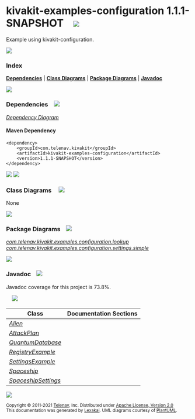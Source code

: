 [//]: # (start-user-text)



[//]: # (end-user-text)

# kivakit-examples-configuration 1.1.1-SNAPSHOT &nbsp;&nbsp; <img src="https://www.kivakit.org/images/kivakit-64.png" srcset="https://www.kivakit.org/images/kivakit-64-2x.png 2x"/>

Example using kivakit-configuration.

<img src="https://www.kivakit.org/images/horizontal-line-512.png" srcset="https://www.kivakit.org/images/horizontal-line-512-2x.png 2x"/>

### Index



[**Dependencies**](#dependencies) | [**Class Diagrams**](#class-diagrams) | [**Package Diagrams**](#package-diagrams) | [**Javadoc**](#javadoc)

<img src="https://www.kivakit.org/images/horizontal-line-512.png" srcset="https://www.kivakit.org/images/horizontal-line-512-2x.png 2x"/>

### Dependencies <a name="dependencies"></a> &nbsp;&nbsp; <img src="https://www.kivakit.org/images/dependencies-32.png" srcset="https://www.kivakit.org/images/dependencies-32-2x.png 2x"/>

[*Dependency Diagram*](https://www.kivakit.org/1.1.1-SNAPSHOT/lexakai/kivakit-examples/kivakit-examples-configuration/documentation/diagrams/dependencies.svg)

#### Maven Dependency

    <dependency>
        <groupId>com.telenav.kivakit</groupId>
        <artifactId>kivakit-examples-configuration</artifactId>
        <version>1.1.1-SNAPSHOT</version>
    </dependency>

<img src="https://www.kivakit.org/images/horizontal-line-128.png" srcset="https://www.kivakit.org/images/horizontal-line-128-2x.png 2x"/>

[//]: # (start-user-text)



[//]: # (end-user-text)

<img src="https://www.kivakit.org/images/horizontal-line-128.png" srcset="https://www.kivakit.org/images/horizontal-line-128-2x.png 2x"/>

### Class Diagrams <a name="class-diagrams"></a> &nbsp; &nbsp; <img src="https://www.kivakit.org/images/diagram-40.png" srcset="https://www.kivakit.org/images/diagram-40-2x.png 2x"/>

None

<img src="https://www.kivakit.org/images/horizontal-line-128.png" srcset="https://www.kivakit.org/images/horizontal-line-128-2x.png 2x"/>

### Package Diagrams <a name="package-diagrams"></a> &nbsp;&nbsp; <img src="https://www.kivakit.org/images/box-32.png" srcset="https://www.kivakit.org/images/box-32-2x.png 2x"/>

[*com.telenav.kivakit.examples.configuration.lookup*](https://www.kivakit.org/1.1.1-SNAPSHOT/lexakai/kivakit-examples/kivakit-examples-configuration/documentation/diagrams/com.telenav.kivakit.examples.configuration.lookup.svg)  
[*com.telenav.kivakit.examples.configuration.settings.simple*](https://www.kivakit.org/1.1.1-SNAPSHOT/lexakai/kivakit-examples/kivakit-examples-configuration/documentation/diagrams/com.telenav.kivakit.examples.configuration.settings.simple.svg)

<img src="https://www.kivakit.org/images/horizontal-line-128.png" srcset="https://www.kivakit.org/images/horizontal-line-128-2x.png 2x"/>

### Javadoc <a name="javadoc"></a> &nbsp;&nbsp; <img src="https://www.kivakit.org/images/books-32.png" srcset="https://www.kivakit.org/images/books-32-2x.png 2x"/>

Javadoc coverage for this project is 73.8%.  
  
&nbsp; &nbsp; <img src="https://www.kivakit.org/images/meter-70-96.png" srcset="https://www.kivakit.org/images/meter-70-96-2x.png 2x"/>




| Class | Documentation Sections |
|---|---|
| [*Alien*](https://www.kivakit.org/1.1.1-SNAPSHOT/javadoc/kivakit-examples/com/telenav/kivakit/examples/configuration/lookup/Alien.html) |  |  
| [*AttackPlan*](https://www.kivakit.org/1.1.1-SNAPSHOT/javadoc/kivakit-examples/com/telenav/kivakit/examples/configuration/lookup/AttackPlan.html) |  |  
| [*QuantumDatabase*](https://www.kivakit.org/1.1.1-SNAPSHOT/javadoc/kivakit-examples/com/telenav/kivakit/examples/configuration/lookup/QuantumDatabase.html) |  |  
| [*RegistryExample*](https://www.kivakit.org/1.1.1-SNAPSHOT/javadoc/kivakit-examples/com/telenav/kivakit/examples/configuration/lookup/RegistryExample.html) |  |  
| [*SettingsExample*](https://www.kivakit.org/1.1.1-SNAPSHOT/javadoc/kivakit-examples/com/telenav/kivakit/examples/configuration/settings/simple/SettingsExample.html) |  |  
| [*Spaceship*](https://www.kivakit.org/1.1.1-SNAPSHOT/javadoc/kivakit-examples/com/telenav/kivakit/examples/configuration/lookup/Spaceship.html) |  |  
| [*SpaceshipSettings*](https://www.kivakit.org/1.1.1-SNAPSHOT/javadoc/kivakit-examples/com/telenav/kivakit/examples/configuration/settings/simple/SpaceshipSettings.html) |  |  

[//]: # (start-user-text)



[//]: # (end-user-text)

<img src="https://www.kivakit.org/images/horizontal-line-512.png" srcset="https://www.kivakit.org/images/horizontal-line-512-2x.png 2x"/>

<sub>Copyright &#169; 2011-2021 [Telenav](https://telenav.com), Inc. Distributed under [Apache License, Version 2.0](LICENSE)</sub>  
<sub>This documentation was generated by [Lexakai](https://lexakai.org). UML diagrams courtesy of [PlantUML](https://plantuml.com).</sub>

